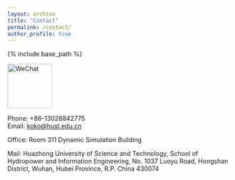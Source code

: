 ```yaml
---
layout: archive
title: "Contact"
permalink: /contact/
author_profile: true
---
```

{% include base_path %}
<p>
  <img src="{{ base_path }}/files/wechart.jpg?raw=true" alt="WeChat" style="width:100px;" />
 </p>

Phone: +86-13028842775 <br>
Email: koko@hust.edu.cn<br>

Office: Room 311 Dynamic Simulation Building <br>

Mail: Huazhong University of Science and Technology, School of Hydropower and Information Engineering, No. 1037 Luoyu Road, Hongshan District, Wuhan, Hubei Province, R.P. China 430074

